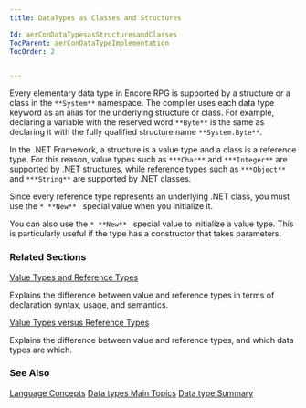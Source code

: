```yaml
---
title: DataTypes as Classes and Structures

Id: aerConDataTypesasStructuresandClasses
TocParent: aerConDataTypeImplementation
TocOrder: 2


---
```


Every elementary data type in Encore RPG is supported by a structure or a class in the ``` **System** ``` namespace. The compiler uses each data type keyword as an alias for the underlying structure or class. For example, declaring a variable with the reserved word ``` **Byte** ``` is the same as declaring it with the fully qualified structure name ``` **System.Byte** ```. 

In the .NET Framework, a structure is a value type and a class is a reference type. For this reason, value types such as ``` ***Char** ``` and ``` ***Integer** ``` are supported by .NET structures, while reference types such as ``` ***Object** ``` and ``` ***String** ``` are supported by .NET classes. 

Since every reference type represents an underlying .NET class, you must use the ```* **New** ``` special value when you initialize it. 

You can also use the ```* **New** ``` special value to initialize a value type. This is particularly useful if the type has a constructor that takes parameters. 

### Related Sections

[Value Types and Reference Types](aerConValuesTypesandReferenceTypes.html)

Explains the difference between value and reference types in terms of
                declaration syntax, usage, and semantics.


[Value Types versus Reference Types](aerConValueTypesvsReferenceTypes.html)

Explains the difference between value and reference types, and which data
                types 	are which.


### See Also
[Language Concepts](aerConLanguageConceptsMain.html)
[Data types Main Topics](aerLrfDataTypesMain.html)
[Data type Summary](Data_type_summary.html) 
